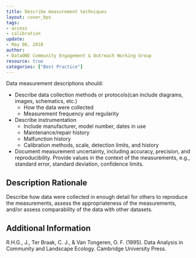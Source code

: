 ```yaml
---
title: Describe measurement techniques
layout: cover_bps
tags:
- access
- calibration
update:
- May 08, 2018
author:
- DataONE Community Engagement & Outreach Working Group
resource: true
categories: ["Best Practice"]
---
```




Data measurement descriptions should:

- Describe data collection methods or protocols(can include diagrams, images, schematics, etc.)
  - How the data were collected
  - Measurement frequency and regularity
- Describe instrumentation
  - Include manufacturer, model number, dates in use
  - Maintenance/repair history
  - Malfunction history
  - Calibration methods, scale, detection limits, and history
- Document measurement uncertainty, including accuracy, precision, and reproducibility. Provide values in the context of the measurements, e.g., standard error, standard deviation, confidence limits.

## Description Rationale

Describe how data were collected in enough detail for others to reproduce the measurements, assess the appropriateness of the measurements, and/or assess comparability of the data with other datasets.

## Additional Information

R.H.G., J., Ter Braak, C. J., & Van Tongeren, O. F. (1995). Data Analysis in Community and Landscape Ecology. Cambridge University Press.
